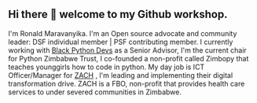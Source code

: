 ## Hi there 👋 welcome to my Github workshop. 
I'm Ronald Maravanyika. l'm an Open source advocate and community leader: DSF individual member | PSF contributing member. I currently working with [Black Python Devs](https://blackpythondevs.com/) as a Senior Advisor, I'm the current chair for Python Zimbabwe Trust, I co-founded a non-profit called Zimbopy that teaches younggirls how to code in python. My day job is ICT Officer/Manager for [ZACH](https://zach.org.zw/) , l'm leading and implementing their digital transformation drive. ZACH is a FBO, non-profit that provides health care services to under severed communities in Zimbabwe.

<!--
**ronnzw/ronnzw** is a ✨ _special_ ✨ repository because its `README.md` (this file) appears on your GitHub profile.

Here are some ideas to get you started:

- 🔭 I’m currently working on ...
- 🌱 I’m currently learning ...
- 👯 I’m looking to collaborate on ...
- 🤔 I’m looking for help with ...
- 💬 Ask me about ...
- 📫 How to reach me: ...
- 😄 Pronouns: ...
- ⚡ Fun fact: ...
-->
